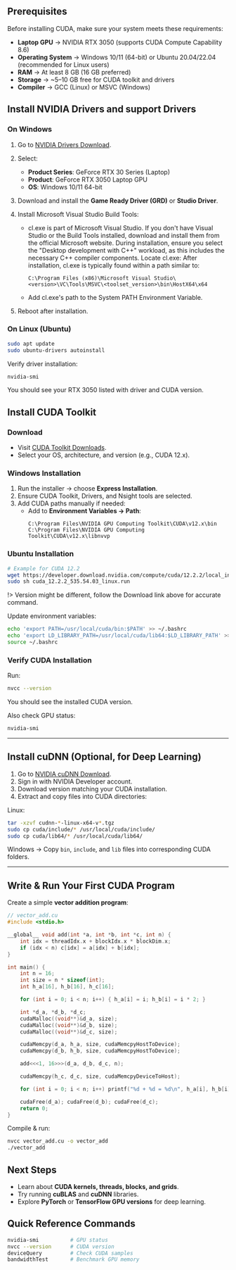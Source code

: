 ## Prerequisites

Before installing CUDA, make sure your system meets these requirements:

- **Laptop GPU** → NVIDIA RTX 3050 (supports CUDA Compute Capability 8.6)
- **Operating System** → Windows 10/11 (64-bit) or Ubuntu 20.04/22.04 (recommended for Linux users)
- **RAM** → At least 8 GB (16 GB preferred)
- **Storage** → ~5–10 GB free for CUDA toolkit and drivers
- **Compiler** → GCC (Linux) or MSVC (Windows)

## Install NVIDIA Drivers and support Drivers

### On Windows

1.  Go to [NVIDIA Drivers Download](https://www.nvidia.com/Download/index.aspx).
2.  Select:
    - **Product Series**: GeForce RTX 30 Series (Laptop)
    - **Product**: GeForce RTX 3050 Laptop GPU
    - **OS**: Windows 10/11 64-bit
3.  Download and install the **Game Ready Driver (GRD)** or **Studio Driver**.
4.  Install Microsoft Visual Studio Build Tools:

    - cl.exe is part of Microsoft Visual Studio. If you don't have Visual Studio or the Build Tools installed, download and install them from the official Microsoft website.
      During installation, ensure you select the "Desktop development with C++" workload, as this includes the necessary C++ compiler components.
      Locate cl.exe:
      After installation, cl.exe is typically found within a path similar to:

          C:\Program Files (x86)\Microsoft Visual Studio\<version>\VC\Tools\MSVC\<toolset_version>\bin\HostX64\x64

    - Add cl.exe's path to the System PATH Environment Variable.

5.  Reboot after installation.

### On Linux (Ubuntu)

```bash
sudo apt update
sudo ubuntu-drivers autoinstall
```

Verify driver installation:

```bash
nvidia-smi
```

You should see your RTX 3050 listed with driver and CUDA version.

## Install CUDA Toolkit

### Download

- Visit [CUDA Toolkit Downloads](https://developer.nvidia.com/cuda-downloads).
- Select your OS, architecture, and version (e.g., CUDA 12.x).

### Windows Installation

1. Run the installer → choose **Express Installation**.
2. Ensure CUDA Toolkit, Drivers, and Nsight tools are selected.
3. Add CUDA paths manually if needed:
   - Add to **Environment Variables → Path**:
     ```
     C:\Program Files\NVIDIA GPU Computing Toolkit\CUDA\v12.x\bin
     C:\Program Files\NVIDIA GPU Computing Toolkit\CUDA\v12.x\libnvvp
     ```

### Ubuntu Installation

```bash
# Example for CUDA 12.2
wget https://developer.download.nvidia.com/compute/cuda/12.2.2/local_installers/cuda_12.2.2_535.54.03_linux.run
sudo sh cuda_12.2.2_535.54.03_linux.run
```

!> Version might be different, follow the Download link above for accurate command.

Update environment variables:

```bash
echo 'export PATH=/usr/local/cuda/bin:$PATH' >> ~/.bashrc
echo 'export LD_LIBRARY_PATH=/usr/local/cuda/lib64:$LD_LIBRARY_PATH' >> ~/.bashrc
source ~/.bashrc
```

### Verify CUDA Installation

Run:

```bash
nvcc --version
```

You should see the installed CUDA version.

Also check GPU status:

```bash
nvidia-smi
```

---

## Install cuDNN (Optional, for Deep Learning)

1. Go to [NVIDIA cuDNN Download](https://developer.nvidia.com/cudnn).
2. Sign in with NVIDIA Developer account.
3. Download version matching your CUDA installation.
4. Extract and copy files into CUDA directories:

Linux:

```bash
tar -xzvf cudnn-*-linux-x64-v*.tgz
sudo cp cuda/include/* /usr/local/cuda/include/
sudo cp cuda/lib64/* /usr/local/cuda/lib64/
```

Windows → Copy `bin`, `include`, and `lib` files into corresponding CUDA folders.

---

## Write & Run Your First CUDA Program

Create a simple **vector addition program**:

```cpp
// vector_add.cu
#include <stdio.h>

__global__ void add(int *a, int *b, int *c, int n) {
    int idx = threadIdx.x + blockIdx.x * blockDim.x;
    if (idx < n) c[idx] = a[idx] + b[idx];
}

int main() {
    int n = 16;
    int size = n * sizeof(int);
    int h_a[16], h_b[16], h_c[16];

    for (int i = 0; i < n; i++) { h_a[i] = i; h_b[i] = i * 2; }

    int *d_a, *d_b, *d_c;
    cudaMalloc((void**)&d_a, size);
    cudaMalloc((void**)&d_b, size);
    cudaMalloc((void**)&d_c, size);

    cudaMemcpy(d_a, h_a, size, cudaMemcpyHostToDevice);
    cudaMemcpy(d_b, h_b, size, cudaMemcpyHostToDevice);

    add<<<1, 16>>>(d_a, d_b, d_c, n);

    cudaMemcpy(h_c, d_c, size, cudaMemcpyDeviceToHost);

    for (int i = 0; i < n; i++) printf("%d + %d = %d\n", h_a[i], h_b[i], h_c[i]);

    cudaFree(d_a); cudaFree(d_b); cudaFree(d_c);
    return 0;
}
```

Compile & run:

```bash
nvcc vector_add.cu -o vector_add
./vector_add
```

## Next Steps

- Learn about **CUDA kernels, threads, blocks, and grids**.
- Try running **cuBLAS** and **cuDNN** libraries.
- Explore **PyTorch** or **TensorFlow GPU versions** for deep learning.

## Quick Reference Commands

```bash
nvidia-smi          # GPU status
nvcc --version      # CUDA version
deviceQuery         # Check CUDA samples
bandwidthTest       # Benchmark GPU memory
```

